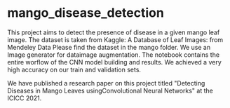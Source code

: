 # mango_disease_detection

This project aims to detect the presence of disease in a given mango leaf image. 
The dataset is taken from Kaggle: A Database of Leaf Images: from Mendeley Data 
Please find the dataset in the mango folder.
We use an Image generator for dataimage augmentation.
The notebook contains the entire worflow of the CNN model building and results. 
We achieved a very high accuracy on our train and validation sets.

We have published a research paper on this project titled "Detecting Diseases in Mango Leaves usingConvolutional Neural Networks" at the ICICC 2021.
